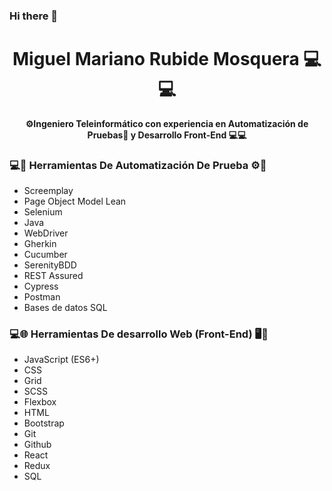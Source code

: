
### Hi there 👋
<div align='center'>
  <h1> Miguel Mariano Rubide Mosquera 💻💻</h1>
  <b>⚙Ingeniero Teleinformático con experiencia en Automatización de Pruebas🧾 y Desarrollo Front-End 💻💻</b>
</div>


### 💻🔧 Herramientas De Automatización De Prueba ⚙️🤖
<ul>
  <li>Screemplay</li>
  <li>Page Object Model Lean</li>
  <li>Selenium</li>
  <li>Java</li>
  <li>WebDriver</li>
  <li>Gherkin</li>
  <li>Cucumber</li>
  <li>SerenityBDD</li>
  <li>REST Assured</li>
  <li>Cypress</li>
  <li>Postman</li>
  <li>Bases de datos SQL</li>
</ul>

### 💻🌐 Herramientas De desarrollo Web (Front-End) 🖥️🎨
<ul>
  <li>JavaScript (ES6+)</li>
  <li>CSS</li>
  <li>Grid</li>
  <li>SCSS</li>
  <li>Flexbox</li>
  <li>HTML</li>
  <li>Bootstrap</li>
  <li>Git</li>
  <li>Github</li>
  <li>React</li>
  <li>Redux</li>
  <li>SQL</li>
</ul>

